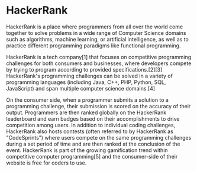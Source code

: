 # HackerRank
HackerRank is a place where programmers from all over the world come together to solve problems in a wide range of Computer Science domains such as algorithms, machine learning, or artificial intelligence, as well as to practice different programming paradigms like functional programming.

HackerRank is a tech company[1] that focuses on competitive programming challenges for both consumers and businesses, where developers compete by trying to program according to provided specifications.[2][3] HackerRank's programming challenges can be solved in a variety of programming languages (including Java, C++, PHP, Python, SQL, JavaScript) and span multiple computer science domains.[4]

On the consumer side, when a programmer submits a solution to a programming challenge, their submission is scored on the accuracy of their output. Programmers are then ranked globally on the HackerRank leaderboard and earn badges based on their accomplishments to drive competition among users. In addition to individual coding challenges, HackerRank also hosts contests (often referred to by HackerRank as "CodeSprints") where users compete on the same programming challenges during a set period of time and are then ranked at the conclusion of the event. HackerRank is part of the growing gamification trend within competitive computer programming[5] and the consumer-side of their website is free for coders to use.
